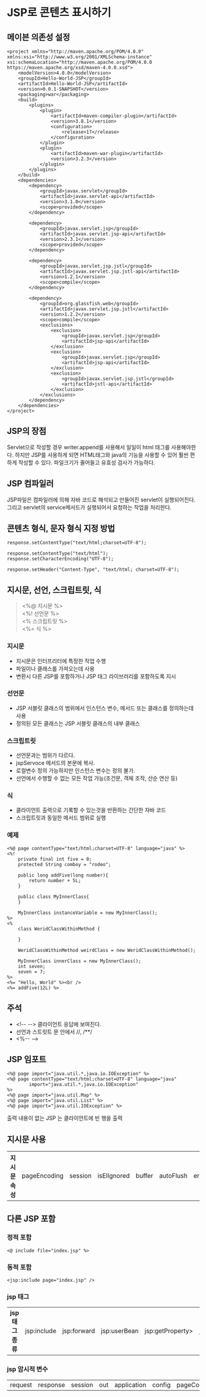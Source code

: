 # JSP로 콘텐츠 표시하기
## 메이븐 의존성 설정
~~~
<project xmlns="http://maven.apache.org/POM/4.0.0" xmlns:xsi="http://www.w3.org/2001/XMLSchema-instance" xsi:schemaLocation="http://maven.apache.org/POM/4.0.0 https://maven.apache.org/xsd/maven-4.0.0.xsd">
	<modelVersion>4.0.0</modelVersion>
	<groupId>Hello-World-JSP</groupId>
	<artifactId>Hello-World-JSP</artifactId>
	<version>0.0.1-SNAPSHOT</version>
	<packaging>war</packaging>
	<build>
		<plugins>
			<plugin>
				<artifactId>maven-compiler-plugin</artifactId>
				<version>3.8.1</version>
				<configuration>
					<release>17</release>
				</configuration>
			</plugin>
			<plugin>
				<artifactId>maven-war-plugin</artifactId>
				<version>3.2.3</version>
			</plugin>
		</plugins>
	</build>
	<dependencies>
		<dependency>
			<groupId>javax.servlet</groupId>
			<artifactId>javax.servlet-api</artifactId>
			<version>3.1.0</version>
			<scope>provided</scope>
		</dependency>
	
		<dependency>
			<groupId>javax.servlet.jsp</groupId>
			<artifactId>javax.servlet.jsp-api</artifactId>
			<version>2.3.1</version>
			<scope>provided</scope>
		</dependency>

		<dependency>
			<groupId>javax.servlet.jsp.jstl</groupId>
			<artifactId>javax.servlet.jsp.jstl-api</artifactId>
			<version>1.2.1</version>
			<scope>compile</scope>
		</dependency>

		<dependency>
			<groupId>org.glassfish.web</groupId>
			<artifactId>javax.servlet.jsp.jstl</artifactId>
			<version>1.2.2</version>
			<scope>compile</scope>
			<exclusions>
				<exclusion>
					<groupId>javax.servlet.jsp</groupId>
					<artifactId>jsp-api</artifactId>
				</exclusion>
				<exclusion>
					<groupId>javax.servlet.jsp</groupId>
					<artifactId>jsp-api</artifactId>
				</exclusion>
				<exclusion>
					<groupId>javax.servlet.jsp.jstl</groupId>
					<artifactId>jstl-api</artifactId>
				</exclusion>
			</exclusions>
		</dependency>
	</dependencies>
</project>
~~~
## JSP의 장점
Servlet으로 작성할 경우 writer.append를 사용해서 일일이 html 태그를 사용해야한다. 하지만 JSP를 사용하게 되면 HTML태그와 java의 기능을 사용할 수 있어 훨씬 편하게 작성할 수 있다.
파일크기가 줄어들고 유효성 검사가 가능하다.
## JSP 컴파일러
JSP파일은 컴파일러에 의해 자바 코드로 해석되고 만들어진 servlet이 실행되어진다. 그리고 servlet의 service메서드가 실행되어서 요청하는 작업을 처리한다.
## 콘텐츠 형식, 문자 형식 지정 방법
```
response.setContentType("text/html;charset=UTF-8");

response.setContentType("text/html");
response.setCharacterEncoding("UTF-8");

response.setHeader("Content-Type", "text/html; charset=UTF-8");
```
## 지시문, 선언, 스크립트릿, 식
> <%@ 지시문 %>   
> <%! 선언문 %>   
> <% 스크립트릿 %>   
> <%= 식 %>   
### 지시문
- 지시문은 인터프리터에 특정한 작업 수행
- 파일이나 클래스를 가져오는데 사용 
- 변환시 다른 JSP를 포함하거나 JSP 태그 라이브러리를 포함하도록 지시
### 선언문
- JSP 서블릿 클래스의 범위에서 인스턴스 변수, 메서드 또는 클래스를 정의하는데 사용
- 정의된 모든 클래스는 JSP 서블릿 클래스의 내부 클래스
### 스크립트릿
- 선언문과는 범위가 다르다.
- jspServoce 메서드의 본문에 복사.
- 로컬변수 정의 가능하지만 인스턴스 변수는 정의 불가.
- 선언에서 수행할 수 없는 모든 작업 가능(조건문, 객체 조작, 산순 연산 등)
### 식 
- 클라이언트 출력으로 기록할 수 있는것을 반환하는 간단한 자바 코드
- 스크립트릿과 동일한 메서드 범위로 실행
### 예제
```
<%@ page contentType="text/html;charset=UTF-8" language="java" %>
<%!
	private final int five = 0;
	protected String comboy = "rodeo";
	
	public long addFive(long number){
		return number + 5L;
	}
	
	public class MyInnerClass{
	}
	
	MyInnerClass instanceVariable = new MyInnerClass();
%>
<%
	class WeridClassWithinMethod {
	
	}

	WeridClassWithinMethod weirdClass = new WeridClassWithinMethod();
	
	MyInnerClass innerClass = new MyInnerClass();
	int seven;
	seven = 7;
%>
<%= "Hello, World" %><br />
<%= addFive(12L) %>
```
## 주석
- \<!-- -->  클라이언트 응답에 보여진다.
- 선언과 스트릿트 문 안에서 //, /**/
- <%-- -->
## JSP 임포트
```
<%@ page import="java.util.*,java.io.IOException" %>
<%@ page contentType="text/html;charset=UTF-8" language="java"
		import="java.util.*,java.io.IOException" 
%>
<%@ page import="java.util.Map" %>
<%@ page import="java.util.List" %>
<%@ page import="java.util.IOException" %>
```
출력 내용이 없는 JSP 는 클라이언트에 빈 행을 출력
## 지시문 사용
<table>
<tr>
	<th>지시문 속성</th>
	<td>pageEncoding</td>
	<td>session</td>
	<td>isElIgnored</td>
	<td>buffer</td>
	<td>autoFlush</td>
	<td>errorPage</td>
	<td>isErrorPage</td>
	<td>isThreadSafe</td>
	<td>extends</td>
</tr>
</table>

## 다른 JSP 포함
### 정적 포함
```
<@ include file="index.jsp" %>
```
### 동적 포함
```
<jsp:include page="index.jsp" />
```
### jsp 태그
<table>
	<tr>
		<th>jsp 태그 종류</th>
		<td>jsp:include</td>
		<td>jsp:forward</td>
		<td>jsp:userBean</td>
		<td>jsp:getProperty></td>
		<td>jsp:setProperty</td>
		<td>jsp:useBean</td>
	</tr>
</table>

### jsp 암시적 변수
<table>
	<tr>
		<td>request</td>
		<td>response</td>
		<td>session</td>
		<td>out</td>
		<td>application</td>
		<td>config</td>
		<td>pageContext</td>
		<td>page</td>
		<td>exception</td>
	</tr>
</table>
